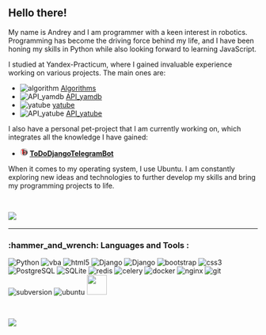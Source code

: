 <h2>Hello there!</h2>
<p>My name is Andrey and I am programmer with a keen interest in robotics. Programming has become the driving force behind my life, and I have been honing my skills in Python while also looking forward to learning JavaScript.</p>
<p>I studied at Yandex-Practicum, where I gained invaluable experience working on various projects. The main ones are:</p>
<ul>
  <li>
    <img src="https://img.icons8.com/external-becris-lineal-color-becris/64/null/external-algorithm-coding-programming-becris-lineal-color-becris.png" alt="algorithm" width="16 height="16" />
    <a href="https://github.com/exp-ext/algorithms">Algorithms</a> 
  </li>
  <li>
     <img src="https://img.icons8.com/clouds/100/null/api.png" alt="API_yamdb" width="16 height="16" />
     <a href="https://github.com/exp-ext/yamdb_final">API_yamdb</a>
  </li>
  <li>
    <img src="https://github.com/exp-ext/yatube/blob/main/yatube/static/img/fav/favicon-32x32.png" alt="yatube" width="16 height="16" />
    <a href="https://github.com/exp-ext/yatube">yatube</a>
  </li>
  <li>
    <img src="https://img.icons8.com/external-smashingstocks-flat-smashing-stocks/66/null/external-API-cyber-security-and-ai-smashingstocks-flat-smashing-stocks.png" alt="API_yatube" width="16 height="16" />
    <a href="https://github.com/exp-ext/api_final_yatube">API_yatube</a>
 </li>
</ul>
<p>I also have a personal pet-project that I am currently working on, which integrates all the knowledge I have gained:</p>
<ul>
<li>
  <strong>  
    <img src="https://github.com/exp-ext/ToDoDjangoTelBot/blob/master/todo/static/img/fav/favicon-32x32.png" alt="todo" width="16 height="16" />
    <a href="https://github.com/exp-ext/ToDoDjangoTelBot">ToDoDjangoTelegramBot</a>
  </strong>
</li>
</ul>

<p>When it comes to my operating system, I use Ubuntu. I am constantly exploring new ideas and technologies to further develop my skills and bring my programming projects to life.</p>

<p>&nbsp;</p>
<a href="https://t.me/Borokin" target="_blank" rel="noopener"><img src="https://img.shields.io/badge/Telegram-Messaging-blue" /></a>

<hr />
<h3> :hammer_and_wrench: Languages and Tools : </h3>
<p>
  <img src="https://cdn.jsdelivr.net/gh/devicons/devicon/icons/python/python-original-wordmark.svg" alt="Python" width="40" height="40" />
  <img src="https://cdn3.iconfinder.com/data/icons/flat-design-development-set-1/24/file-type-vba-512.png" alt="vba" width="40" height="40"  />
  <img src="https://cdn.jsdelivr.net/gh/devicons/devicon/icons/html5/html5-original-wordmark.svg" alt="html5" width="40" height="40" />
  <img src="https://cdn.jsdelivr.net/gh/devicons/devicon/icons/django/django-plain.svg" alt="Django" width="40" height="40" />
  <img src="https://media.slid.es/uploads/708405/images/4005243/django_rest_500x500.png" alt="Django" width="40" height="40" />                           
  <img src="https://cdn.jsdelivr.net/gh/devicons/devicon/icons/bootstrap/bootstrap-original-wordmark.svg" alt="bootstrap" width="40" height="40" />
  <img src="https://cdn.jsdelivr.net/gh/devicons/devicon/icons/css3/css3-original-wordmark.svg" alt="css3" width="40" height="40" />
  <img src="https://cdn.jsdelivr.net/gh/devicons/devicon/icons/postgresql/postgresql-original-wordmark.svg" alt="PostgreSQL" width="40" height="40"  />
  <img src="https://cdn.jsdelivr.net/gh/devicons/devicon/icons/sqlite/sqlite-original-wordmark.svg" alt="SQLite" width="40" height="40" />
  <img src="https://cdn.jsdelivr.net/gh/devicons/devicon/icons/redis/redis-original-wordmark.svg" alt="redis" width="40" height="40" />
  <img src="https://new.nightdeveloper.net/wp-content/uploads/2017/02/celery_512-512x400.png" alt="celery" width="50" height="40"/>
  <img src="https://cdn.jsdelivr.net/gh/devicons/devicon/icons/docker/docker-original-wordmark.svg" alt="docker" width="40" height="40" />
  <img src="https://cdn.jsdelivr.net/gh/devicons/devicon/icons/nginx/nginx-original.svg"  alt="nginx" width="40" height="40" />
  <img src="https://cdn.jsdelivr.net/gh/devicons/devicon/icons/git/git-original-wordmark.svg" alt="git" width="40" height="40"  />
  <img src="https://cdn.jsdelivr.net/gh/devicons/devicon/icons/subversion/subversion-original.svg" alt="subversion" width="40" height="40"  />
  <img src="https://cdn.jsdelivr.net/gh/devicons/devicon/icons/ubuntu/ubuntu-plain-wordmark.svg" alt="ubuntu" width="40" height="40"  />
  <img src="https://cdn.jsdelivr.net/gh/devicons/devicon/icons/bash/bash-original.svg" "bash" width="40" height="40" />          
</p>   
          

<p>&nbsp;</p>

![](https://github-profile-summary-cards.vercel.app/api/cards/profile-details?username=exp-ext&amp;theme=solarized_dark)

